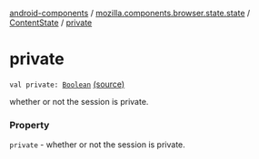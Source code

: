 [android-components](../../index.md) / [mozilla.components.browser.state.state](../index.md) / [ContentState](index.md) / [private](./private.md)

# private

`val private: `[`Boolean`](https://kotlinlang.org/api/latest/jvm/stdlib/kotlin/-boolean/index.html) [(source)](https://github.com/mozilla-mobile/android-components/blob/master/components/browser/state/src/main/java/mozilla/components/browser/state/state/ContentState.kt#L26)

whether or not the session is private.

### Property

`private` - whether or not the session is private.